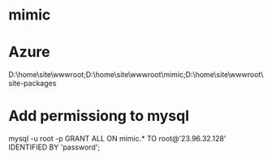 mimic
=====

# Azure

D:\home\site\wwwroot;D:\home\site\wwwroot\mimic;D:\home\site\wwwroot\site-packages

# Add permissiong to mysql
mysql -u root -p
GRANT ALL ON mimic.* TO root@'23.96.32.128' IDENTIFIED BY 'password';
